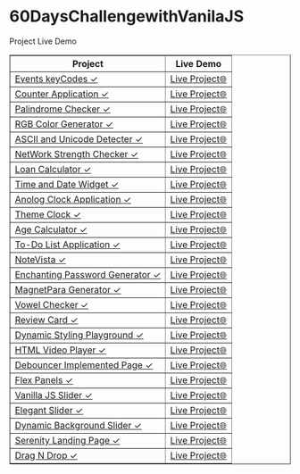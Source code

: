 # 60DaysChallengewithVanilaJS
Project	Live Demo
 <table border="1">
        <tr>
            <th>Project</th>
            <th>Live Demo</th>
        </tr>
        <tr>
            <td><a href="https://github.com/pradyumn8/60DaysChallengewithVanilaJS/tree/923c60dfd089dc4cb17b04fb2c78a283b34634ce/ProjectDay1">Events keyCodes ✓</a></td>
            <td><a href="https://eventskeycode.netlify.app/">Live Project🌐</a></td>
        </tr>
        <tr>
            <td><a href="https://github.com/pradyumn8/60DaysChallengewithVanilaJS/tree/923c60dfd089dc4cb17b04fb2c78a283b34634ce/ProjectDay2">Counter Application ✓</a></td>
            <td><a href="https://numeric-counter-application.netlify.app/">Live Project🌐</a></td>
        </tr>
        <tr>
            <td><a href="https://github.com/pradyumn8/60DaysChallengewithVanilaJS/tree/923c60dfd089dc4cb17b04fb2c78a283b34634ce/ProjectDay3">Palindrome Checker ✓</a></td>
            <td><a href="https://palindrimechecker.netlify.app/">Live Project🌐</a></td>
        </tr>
        <tr>
            <td><a href="https://github.com/pradyumn8/60DaysChallengewithVanilaJS/tree/923c60dfd089dc4cb17b04fb2c78a283b34634ce/ProjectDay4">RGB Color Generator ✓</a></td>
            <td><a href="https://rgbcolor-generator.netlify.app/">Live Project🌐</a></td>
        </tr>
        <tr>
            <td><a href="https://github.com/pradyumn8/60DaysChallengewithVanilaJS/tree/923c60dfd089dc4cb17b04fb2c78a283b34634ce/ProjectDay5">ASCII and Unicode Detecter ✓</a></td>
            <td><a href="https://asciiandunicodedetector.netlify.app/">Live Project🌐</a></td>
        </tr>
        <tr>
            <td><a href="https://github.com/pradyumn8/60DaysChallengewithVanilaJS/tree/923c60dfd089dc4cb17b04fb2c78a283b34634ce/ProjectDay6">NetWork Strength Checker ✓</a></td>
            <td><a href="https://networkstrength.netlify.app/">Live Project🌐</a></td>
        </tr>
        </tr>
            <td><a href="https://github.com/pradyumn8/60DaysChallengewithVanilaJS/tree/923c60dfd089dc4cb17b04fb2c78a283b34634ce/ProjectDay7">Loan Calculator ✓</a></td>
            <td><a href="https://loan-generator.netlify.app/">Live Project🌐</a></td>
       </tr>
        <tr>
            <td><a href="https://github.com/pradyumn8/60DaysChallengewithVanilaJS/tree/923c60dfd089dc4cb17b04fb2c78a283b34634ce/ProjectDay8">Time and Date Widget ✓</a></td>
            <td><a href="https://dateandtimewidget.netlify.app/">Live Project🌐</a></td>
       </tr>
        <tr>
            <td><a href="https://github.com/pradyumn8/60DaysChallengewithVanilaJS/tree/923c60dfd089dc4cb17b04fb2c78a283b34634ce/ProjectDay9">Anolog Clock Application ✓</a></td>
            <td><a href="https://anologclockapplication.netlify.app/">Live Project🌐</a></td>
       </tr>
        <tr>
            <td><a href="https://github.com/pradyumn8/60DaysChallengewithVanilaJS/tree/923c60dfd089dc4cb17b04fb2c78a283b34634ce/ProjectDay10">Theme Clock ✓</a></td>
            <td><a href="https://themeanddigtal-clock.netlify.app/">Live Project🌐</a></td>
       </tr>
        <tr>
            <td><a href="https://github.com/pradyumn8/60DaysChallengewithVanilaJS/tree/923c60dfd089dc4cb17b04fb2c78a283b34634ce/ProjectDay11">Age Calculator ✓</a></td>
            <td><a href="https://agecalculations.netlify.app/">Live Project🌐</a></td>
       </tr>
        <tr>
            <td><a href="https://github.com/pradyumn8/60DaysChallengewithVanilaJS/tree/6afa95ab9748243b34fc07039c9fa40eab111f1b/ProjectDay12">To-Do List Application ✓</a></td>
            <td><a href="https://to-donote.netlify.app//">Live Project🌐</a></td>
       </tr>
        <tr>
            <td><a href="https://github.com/pradyumn8/60DaysChallengewithVanilaJS/tree/0d7f27bb287764c0cad089ecacff32011ac86081/ProjectDay13">NoteVista ✓</a></td>
            <td><a href="https://note-vista.netlify.app/">Live Project🌐</a></td>
       </tr>
        <tr>
            <td><a href="https://github.com/pradyumn8/60DaysChallengewithVanilaJS/tree/0d7f27bb287764c0cad089ecacff32011ac86081/ProjectDay14">Enchanting Password Generator ✓</a></td>
            <td><a href="https://pwdgenerators.netlify.app/">Live Project🌐</a></td>
       </tr>
        <tr>
            <td><a href="https://github.com/pradyumn8/60DaysChallengewithVanilaJS/tree/9d16bf935cc2d595ca7a48101f1bc3b8ce134551/ProjectDay15">MagnetPara Generator ✓</a></td>
            <td><a href="https://magnetparagenerator.netlify.app/">Live Project🌐</a></td>
       </tr>
        <tr>
            <td><a href="https://github.com/pradyumn8/60DaysChallengewithVanilaJS/tree/c1423ab7c33ddcc7b4601fae6b2b093846ac80ed/ProjectDay16">Vowel Checker ✓</a></td>
            <td><a href="https://vowelschecker.netlify.app/">Live Project🌐</a></td>
       </tr>
        <tr>
            <td><a href="https://github.com/pradyumn8/60DaysChallengewithVanilaJS/tree/32874796b1ac5a7439db9deaa654a1b087123688/ProjectDay17">Review Card ✓</a></td>
            <td><a href="https://reviewscard.netlify.app/">Live Project🌐</a></td>
       </tr>
        <tr>
            <td><a href="https://github.com/pradyumn8/60DaysChallengewithVanilaJS/tree/ba369dd53bebeb0d6c3128c33910770f3e484a1e/ProjectDay18">Dynamic Styling Playground ✓</a></td>
            <td><a href="https://dynamicstylingplayground.netlify.app/">Live Project🌐</a></td>
       </tr>
        <tr>
            <td><a href="https://github.com/pradyumn8/60DaysChallengewithVanilaJS/tree/6afb57856fc3f1106a71be57e43c401514741d81/ProjectDay19">HTML Video Player ✓</a></td>
            <td><a href="https://html-videoplayer.netlify.app/">Live Project🌐</a></td>
       </tr>
        <tr>
            <td><a href="https://github.com/pradyumn8/60DaysChallengewithVanilaJS/tree/79d4f199894d7f45383715567cd2561064626bdc/ProjectDay20">Debouncer Implemented Page ✓</a></td>
            <td><a href="https://debouncerpage.netlify.app/">Live Project🌐</a></td>
       </tr>
        <tr>
            <td><a href="https://github.com/pradyumn8/60DaysChallengewithVanilaJS/tree/82c7a43085775568993a39c769b81375c2a00052/ProjectDay21">Flex Panels ✓</a></td>
            <td><a href="https://drags-and-drop.netlify.app/li">Live Project🌐</a></td>
       </tr>
        <tr>
            <td><a href="https://github.com/pradyumn8/60DaysChallengewithVanilaJS/tree/308e470fc1e28990f38441cef21ab7c7169d706d/ProjectDay22">Vanilla JS Slider ✓</a></td>
            <td><a href="https://click-and-drags.netlify.app/">Live Project🌐</a></td>
       </tr>
        <tr>
            <td><a href="https://github.com/pradyumn8/60DaysChallengewithVanilaJS/tree/9339d5f0ad4d9db3c5a447d5c8ac81cb01a21296/ProjectDay23">Elegant Slider ✓</a></td>
            <td><a href="https://elegantslider.netlify.app/">Live Project🌐</a></td>
       </tr>
        <tr>
            <td><a href="https://github.com/pradyumn8/60DaysChallengewithVanilaJS/tree/67a4c5ee48773d31b6caea9cd01ec910441df3d6/ProjectDay24">Dynamic Background Slider ✓</a></td>
            <td><a href="https://dynamicbackgroundslider.netlify.app/">Live Project🌐</a></td>
       </tr>
        <tr>
            <td><a href="https://github.com/pradyumn8/60DaysChallengewithVanilaJS/tree/fe14ccc1f27f4735d819ec925f5ee5be312235a5/ProjectDay25">Serenity Landing Page ✓</a></td>
            <td><a href="https://serentitylandingpage.netlify.app/">Live Project🌐</a></td>
       </tr>
        <tr>
            <td><a href="https://github.com/pradyumn8/60DaysChallengewithVanilaJS/tree/e68907f85d2da99a9c0bc9e8cc1a2ad5ea6717fb/ProjectDay26">Drag N Drop ✓</a></td>
            <td><a href="https://drags-and-drop.netlify.app/">Live Project🌐</a></td>
       </tr>
 </table>
